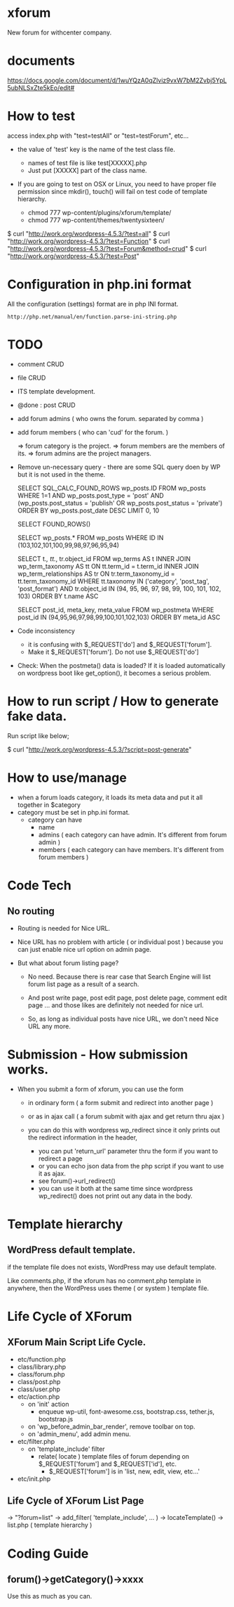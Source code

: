# xforum
New forum for withcenter company.



# documents

https://docs.google.com/document/d/1wuYQzA0qZlviz9vxW7bM2Zvbj5YpL5ubNLSxZte5kEo/edit#


# How to test

access index.php with "test=testAll" or "test=testForum", etc...

* the value of 'test' key is the name of the test class file.
    - names of test file is like test[XXXXX].php
    - Just put [XXXXX] part of the class name.



* If you are going to test on OSX or Linux, you need to have proper file permission since mkdir(), touch() will fail on test code of template hierarchy.
    * chmod 777 wp-content/plugins/xforum/template/
    * chmod 777 wp-content/themes/twentysixteen/

$ curl "http://work.org/wordpress-4.5.3/?test=all"
$ curl "http://work.org/wordpress-4.5.3/?test=Function"
$ curl "http://work.org/wordpress-4.5.3/?test=Forum&method=crud"
$ curl "http://work.org/wordpress-4.5.3/?test=Post"



# Configuration in php.ini format

All the configuration (settings) format are in php INI format.


    http://php.net/manual/en/function.parse-ini-string.php



# TODO


* comment CRUD
* file CRUD
* ITS template development.
* @done : post CRUD

* add forum admins ( who owns the forum. separated by comma )
* add forum members ( who can 'cud' for the forum. )


    => forum category is the project.
    => forum members are the members of its.
    => forum admins are the project managers.


* Remove un-necessary query - there are some SQL query doen by WP  but it is not used in the theme.

    SELECT SQL_CALC_FOUND_ROWS wp_posts.ID
    FROM wp_posts 
    WHERE 1=1 
    AND wp_posts.post_type = 'post'
    AND (wp_posts.post_status = 'publish'
    OR wp_posts.post_status = 'private') 
    ORDER BY wp_posts.post_date DESC
    LIMIT 0, 10
    
    SELECT FOUND_ROWS()
    
    
    SELECT wp_posts.*
    FROM wp_posts
    WHERE ID IN (103,102,101,100,99,98,97,96,95,94)
    
    
    
    SELECT t.*, tt.*, tr.object_id
    FROM wp_terms AS t
    INNER JOIN wp_term_taxonomy AS tt
    ON tt.term_id = t.term_id
    INNER JOIN wp_term_relationships AS tr
    ON tr.term_taxonomy_id = tt.term_taxonomy_id 
    WHERE tt.taxonomy IN ('category', 'post_tag', 'post_format')
    AND tr.object_id IN (94, 95, 96, 97, 98, 99, 100, 101, 102, 103)
    ORDER BY t.name ASC
    
    SELECT post_id, meta_key, meta_value
    FROM wp_postmeta
    WHERE post_id IN (94,95,96,97,98,99,100,101,102,103)
    ORDER BY meta_id ASC
    


* Code inconsistency
    * it is confusing with $_REQUEST['do'] and $_REQUEST['forum'].
    * Make it $_REQUEST['forum']. Do not use $_REQUEST['do']
    
    
    
* Check: When the postmeta() data is loaded? If it is loaded automatically on wordpress boot like get_option(), it becomes a serious problem.



# How to run script / How to generate fake data.


Run script like below;

$ curl "http://work.org/wordpress-4.5.3/?script=post-generate"


# How to use/manage
* when a forum loads category, it loads its meta data and put it all together in $category
* category must be set in php.ini format.
    * category can have
        * name
        * admins ( each category can have admin. It's different from forum admin )
        * members ( each category can have members. It's different from forum members )


# Code Tech

## No routing

* Routing is needed for Nice URL.

* Nice URL has no problem with article ( or individual post ) because you can just enable nice url option on admin page.

* But what about forum listing page?

    * No need. Because there is rear case that Search Engine will list forum list page as a result of a search.

    * And post write page, post edit page, post delete page, comment edit page ... and those likes are definitely not needed for nice url.
     
    * So, as long as individual posts have nice URL, we don't need Nice URL any more.





# Submission - How submission works.

* When you submit a form of xforum, you can use the form
    * in ordinary form ( a form submit and redirect into another page )
    * or as in ajax call ( a forum submit with ajax and get return thru ajax )

    * you can do this with wordpress wp_redirect since it only prints out the redirect information in the header,
        * you can put 'return_url' parameter thru the form if you want to redirect a page
        * or you can echo json data from the php script if you want to use it as ajax.
        * see forum()->url_redirect()
        * you can use it both at the same time since wordpress wp_redirect() does not print out any data in the body.
        



# Template hierarchy

## WordPress default template.

if the template file does not exists, WordPress may use default template.

Like comments.php, if the xforum has no comment.php template in anywhere, then the WordPress uses theme ( or system ) template file.






# Life Cycle of XForum

## XForum Main Script Life Cycle.


- etc/function.php
- class/library.php
- class/forum.php
- class/post.php
- class/user.php
- etc/action.php
    - on 'init' action
        - enqueue wp-util, font-awesome.css, bootstrap.css, tether.js, bootstrap.js
    - on 'wp_before_admin_bar_render', remove toolbar on top.
    - on 'admin_menu', add admin menu.
- etc/filter.php
    - on 'template_include' filter
        - relate( locate ) template files of forum depending on $_REQUEST['forum'] and $_REQUEST['id'], etc.
            - $_REQUEST['forum'] is in 'list, new, edit, view, etc...'
- etc/init.php

## Life Cycle of XForum List Page


-> "?forum=list"
    -> add_filter( 'template_include', ... )
        -> locateTemplate()
            -> list.php ( template hierarchy )



# Coding Guide

## forum()->getCategory()->xxxx

Use this as much as you can.
